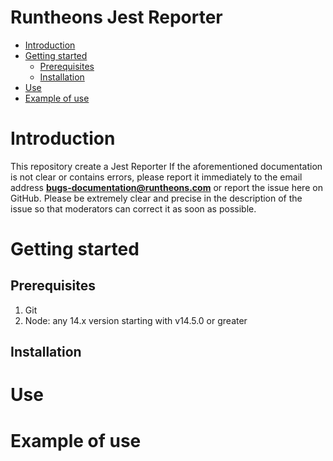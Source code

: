 # Runtheons Jest Reporter

- [Introduction](https://github.com/Runtheons/runtheons-jest-reporter/tree/main#introduction)
- [Getting started](https://github.com/Runtheons/runtheons-jest-reporter/tree/main#getting-started)
  - [Prerequisites](https://github.com/Runtheons/runtheons-jest-reporter/tree/main#prerequisites)
  - [Installation](https://github.com/Runtheons/runtheons-jest-reporter/tree/main#installation)
- [Use](https://github.com/Runtheons/runtheons-jest-reporter/tree/main#use)
- [Example of use](https://github.com/Runtheons/runtheons-jest-reporter/tree/main#example-of-use)

# Introduction

This repository create a Jest Reporter
If the aforementioned documentation is not clear or contains errors, please report it immediately to the email address **bugs-documentation@runtheons.com** or report the issue here on GitHub. Please be extremely clear and precise in the description of the issue so that moderators can correct it as soon as possible.

# Getting started

## Prerequisites

1. Git
2. Node: any 14.x version starting with v14.5.0 or greater

## Installation


# Use


# Example of use

